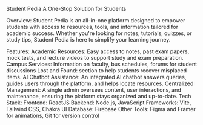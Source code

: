 Student Pedia
A One-Stop Solution for Students

Overview:
Student Pedia is an all-in-one platform designed to empower students with access to resources, tools, and information tailored for academic success. Whether you're looking for notes, tutorials, quizzes, or study tips, Student Pedia is here to simplify your learning journey.

Features:
Academic Resources: Easy access to notes, past exam papers, mock tests, and lecture videos to support study and exam preparation.
Campus Services: Information on faculty, bus schedules, forums for student discussions
Lost and Found: section to help students recover misplaced items.
AI Chatbot Assistance: An integrated AI chatbot answers queries, guides users through the platform, and helps locate resources.
Centralized Management: A single admin oversees content, user interactions, and maintenance, ensuring the platform stays organized and up-to-date.
Tech Stack:
Frontend: ReactJS
Backend: Node.js, JavaScript
Frameworks: Vite, Tailwind CSS, Chakra UI
Database: Firebase
Other Tools: Figma and Framer for animations, Git for version control
